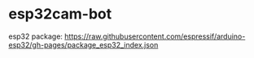 # esp32cam-bot

esp32 package: https://raw.githubusercontent.com/espressif/arduino-esp32/gh-pages/package_esp32_index.json
